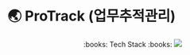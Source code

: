 # :earth_asia: ProTrack (업무추적관리)
<div align="center">
  :books: Tech Stack :books:
  <img src="https://img.shields.io/badge/React-61DAFB?style=flat&logo=react&logoColor=fff" />
</div>


